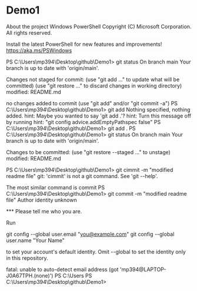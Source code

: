 # Demo1

About the project
Windows PowerShell
Copyright (C) Microsoft Corporation. All rights reserved.

Install the latest PowerShell for new features and improvements! https://aka.ms/PSWindows

PS C:\Users\mp394\Desktop\github\Demo1> git status
On branch main
Your branch is up to date with 'origin/main'.

Changes not staged for commit:
  (use "git add <file>..." to update what will be committed)
  (use "git restore <file>..." to discard changes in working directory)
        modified:   README.md

no changes added to commit (use "git add" and/or "git commit -a")
PS C:\Users\mp394\Desktop\github\Demo1> git add
Nothing specified, nothing added.
hint: Maybe you wanted to say 'git add .'?
hint: Turn this message off by running
hint: "git config advice.addEmptyPathspec false"
PS C:\Users\mp394\Desktop\github\Demo1> git add .
PS C:\Users\mp394\Desktop\github\Demo1> git status
On branch main
Your branch is up to date with 'origin/main'.

Changes to be committed:
  (use "git restore --staged <file>..." to unstage)
        modified:   README.md

PS C:\Users\mp394\Desktop\github\Demo1> git cimmit -m "modified readme file"
git: 'cimmit' is not a git command. See 'git --help'.

The most similar command is
        commit
PS C:\Users\mp394\Desktop\github\Demo1> git commit -m "modified readme file"
Author identity unknown

*** Please tell me who you are.

Run

  git config --global user.email "you@example.com"
  git config --global user.name "Your Name"

to set your account's default identity.
Omit --global to set the identity only in this repository.

fatal: unable to auto-detect email address (got 'mp394@LAPTOP-J0A67TPH.(none)')
PS C:\Users
PS C:\Users\mp394\Desktop\github\Demo1> 
